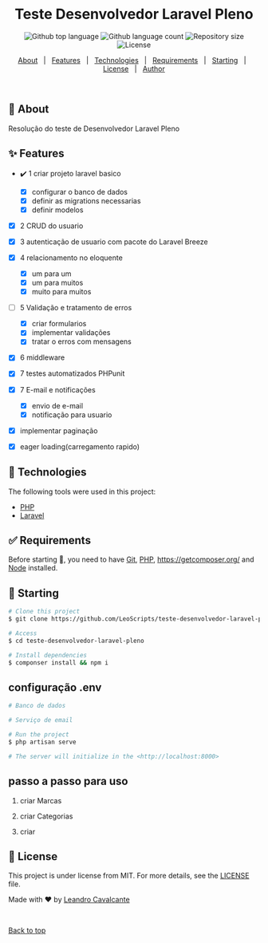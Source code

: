 <div align="center" id="top"> 
  <!-- <img src="./.github/app.gif" alt="Teste Desenvolvedor Laravel Pleno" /> -->

&#xa0;

  <!-- <a href="https://testedesenvolvedorlaravelpleno.netlify.app">Demo</a> -->
</div>

<h1 align="center">Teste Desenvolvedor Laravel Pleno</h1>

<p align="center">
  <img alt="Github top language" src="https://img.shields.io/github/languages/top/LeoScripts/teste-desenvolvedor-laravel-pleno?color=56BEB8">

  <img alt="Github language count" src="https://img.shields.io/github/languages/count/LeoScripts/teste-desenvolvedor-laravel-pleno?color=56BEB8">

  <img alt="Repository size" src="https://img.shields.io/github/repo-size/LeoScripts/teste-desenvolvedor-laravel-pleno?color=56BEB8">

  <img alt="License" src="https://img.shields.io/github/license/LeoScripts/teste-desenvolvedor-laravel-pleno?color=56BEB8">

  <!-- <img alt="Github issues" src="https://img.shields.io/github/issues/LeoScripts/teste-desenvolvedor-laravel-pleno?color=56BEB8" /> -->

  <!-- <img alt="Github forks" src="https://img.shields.io/github/forks/LeoScripts/teste-desenvolvedor-laravel-pleno?color=56BEB8" /> -->

  <!-- <img alt="Github stars" src="https://img.shields.io/github/stars/LeoScripts/teste-desenvolvedor-laravel-pleno?color=56BEB8" /> -->
</p>

<p align="center">
  <a href="#dart-about">About</a> &#xa0; | &#xa0; 
  <a href="#sparkles-features">Features</a> &#xa0; | &#xa0;
  <a href="#rocket-technologies">Technologies</a> &#xa0; | &#xa0;
  <a href="#white_check_mark-requirements">Requirements</a> &#xa0; | &#xa0;
  <a href="#checkered_flag-starting">Starting</a> &#xa0; | &#xa0;
  <a href="#memo-license">License</a> &#xa0; | &#xa0;
  <a href="https://github.com/LeoScripts" target="_blank">Author</a>
</p>

<br>

## :dart: About

Resolução do teste de Desenvolvedor Laravel Pleno

## :sparkles: Features

<!-- :heavy_check_mark: Feature 1;\
:heavy_check_mark: Feature 2;\
:heavy_check_mark: Feature 3; -->

- :heavy_check_mark: 1 criar projeto laravel basico

  - [x] configurar o banco de dados
  - [x] definir as migrations necessarias
  - [x] definir modelos

- [x] 2 CRUD do usuario
- [x] 3 autenticação de usuario com pacote do Laravel Breeze

- [x] 4 relacionamento no eloquente

  - [x] um para um
  - [x] um para muitos
  - [x] muito para muitos

- [ ] 5 Validação e tratamento de erros

  - [x] criar formularios
  - [x] implementar validações
  - [x] tratar o erros com mensagens

- [x] 6 middleware

- [x] 7 testes automatizados PHPunit

- [x] 7 E-mail e notificações

  - [x] envio de e-mail
  - [x] notificação para usuario

- [x] implementar paginação

- [x] eager loading(carregamento rapido)

## :rocket: Technologies

The following tools were used in this project:

- [PHP](https://www.php.net/)
- [Laravel](https://laravel.com/)

## :white_check_mark: Requirements

Before starting :checkered_flag:, you need to have [Git](https://git-scm.com), [PHP](https://www.php.net/), https://getcomposer.org/ and [Node](https://nodejs.org/en/) installed.

## :checkered_flag: Starting

```bash
# Clone this project
$ git clone https://github.com/LeoScripts/teste-desenvolvedor-laravel-pleno

# Access
$ cd teste-desenvolvedor-laravel-pleno

# Install dependencies
$ componser install && npm i
```

## configuração .env

```bash
# Banco de dados

# Serviço de email
```

```bash
# Run the project
$ php artisan serve

# The server will initialize in the <http://localhost:8000>
```

## passo a passo para uso

1. criar Marcas

2. criar Categorias

3. criar

## :memo: License

This project is under license from MIT. For more details, see the [LICENSE](LICENSE.md) file.

Made with :heart: by <a href="https://github.com/LeoScripts" target="_blank">Leandro Cavalcante</a>

&#xa0;

<a href="#top">Back to top</a>
